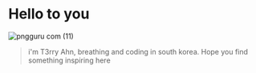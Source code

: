 # Hello to you
![pngguru com (11)](https://github.com/T3rryAhn/T3rryAhn/assets/122368337/e02aa1bd-9c99-41b3-8763-70cc7604f16f)

> i'm T3rry Ahn, breathing and coding in south korea.
> Hope you find something inspiring here
